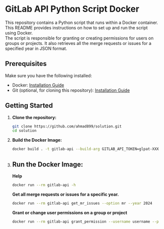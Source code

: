 # GitLab API Python Script Docker

This repository contains a Python script that runs within a Docker container. This README provides instructions on how to set up and run the script using Docker. <br />
The script is responsible for granting or creating permissions for users on groups or projects. It also retrieves all the merge requests or issues for a specified year in JSON format.

## Prerequisites

Make sure you have the following installed:

- Docker: [Installation Guide](https://docs.docker.com/get-docker/)
- Git (optional, for cloning this repository): [Installation Guide](https://git-scm.com/book/en/v2/Getting-Started-Installing-Git)

## Getting Started

1. **Clone the repository:**

   ```bash
   git clone https://github.com/ahmad899/solution.git
   cd solution
   ```

2. **Build the Docker Image:**

   ```bash
   docker build . -t gitlab-api --build-arg GITLAB_API_TOKEN=glpat-XXXXXX --build-arg GITLAB_API_URL=https://gitlab.com/api/v4
   ```

3. ## Run the Docker Image:

   **Help**

   ```bash
   docker run --rm gitlab-api -h
   ```

   **Get all merge requests or issues for a specific year.**

   ```bash
   docker run --rm gitlab-api get_mr_issues --option mr --year 2024
   ```

   **Grant or change user permissions on a group or project**

   ```bash
   docker run --rm gitlab-api grant_permission --username username --project-group (project or group) --role (Guest or Reporter or Developer or Maintainer or Owner)
   ```
